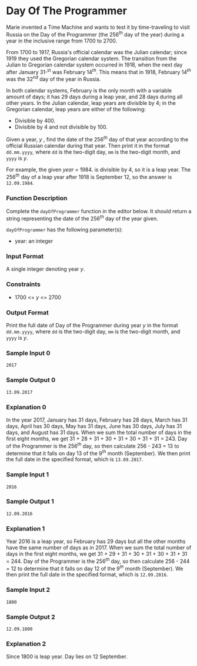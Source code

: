 # Day Of The Programmer

Marie invented a Time Machine and wants to test it by time-traveling to visit Russia on the Day of the Programmer (the 256<sup>_th_</sup> day of the year) during a year in the inclusive range from 1700 to 2700.

From 1700 to 1917, Russia's official calendar was the Julian calendar; since 1919 they used the Gregorian calendar system. The transition from the Julian to Gregorian calendar system occurred in 1918, when the next day after January 31<sup>_st</sup> was February 14<sup>_th_</sup>. This means that in 1918, February 14<sup>_th_</sup> was the 32<sup>_nd_</sup> day of the year in Russia.

In both calendar systems, February is the only month with a variable amount of days; it has 29 days during a leap year, and 28 days during all other years. In the Julian calendar, leap years are divisible by 4; in the Gregorian calendar, leap years are either of the following:

* Divisible by 400.
* Divisible by 4 and not divisible by 100.

Given a year, _y_ , find the date of the 256<sup>_th_</sup> day of that year according to the official Russian calendar during that year. Then print it in the format `dd.mm.yyyy`, where `dd` is the two-digit day, `mm` is the two-digit month, and `yyyy` is _y_.

For example, the given _year_ = 1984.  is divisible by 4, so it is a leap year. The 256<sup>_th_</sup> day of a leap year after 1918 is September 12, so the answer is `12.09.1984`.

### Function Description

Complete the `dayOfProgrammer` function in the editor below. It should return a string representing the date of the 256<sup>_th_</sup> day of the year given.

`dayOfProgrammer` has the following parameter(s):

* year: an integer

### Input Format

A single integer denoting year _y_.

### Constraints

* 1700 <= _y_ <= 2700

### Output Format

Print the full date of Day of the Programmer during year _y_ in the format `dd.mm.yyyy`, where `dd` is the two-digit day, `mm` is the two-digit month, and `yyyy` is _y_.

### Sample Input 0
```
2017
```

### Sample Output 0
```
13.09.2017
```

### Explanation 0

In the year 2017, January has 31 days, February has 28 days, March has 31 days, April has 30 days, May has 31 days, June has 30 days, July has 31 days, and August has 31 days. When we sum the total number of days in the first eight months, we get 31 + 28 + 31 + 30 + 31 + 30 + 31 + 31 = 243. Day of the Programmer is the 256<sup>_th_</sup> day, so then calculate 256 - 243 = 13 to determine that it falls on day 13 of the 9<sup>_th_</sup> month (September). We then print the full date in the specified format, which is `13.09.2017`.

### Sample Input 1
```
2016
```

### Sample Output 1
```
12.09.2016
```

### Explanation 1

Year 2016 is a leap year, so February has 29 days but all the other months have the same number of days as in 2017. When we sum the total number of days in the first eight months, we get 31 + 29 + 31 + 30 + 31 + 30 + 31 + 31 = 244. Day of the Programmer is the 256<sup>_th_</sup> day, so then calculate 256 - 244 = 12 to determine that it falls on day 12 of the 9<sup>_th_</sup> month (September). We then print the full date in the specified format, which is `12.09.2016`.

### Sample Input 2
```
1800
```

### Sample Output 2
```
12.09.1800
```

### Explanation 2

Since 1800 is leap year. Day lies on 12 September.